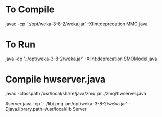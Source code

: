 # To Compile
javac -cp '.:/opt/weka-3-8-2/weka.jar' -Xlint:deprecation MMC.java

# To Run
java -cp '.:/opt/weka-3-8-2/weka.jar' -Xlint:deprecation SMOModel.java

# Compile hwserver.java
javac -classpath  /usr/local/share/java/zmq.jar ./zmq/hwserver.java

#server
java -cp '.:./lib/zmq.jar:/opt/weka-3-8-2/weka.jar' -Djava.library.path=/usr/local/lib Server